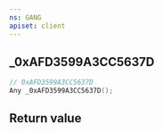 ```yaml
---
ns: GANG
apiset: client
---
```

## _0xAFD3599A3CC5637D

```c
// 0xAFD3599A3CC5637D
Any _0xAFD3599A3CC5637D();
```



## Return value

